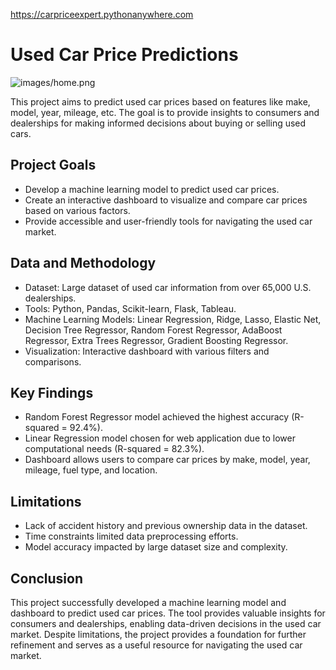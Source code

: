 https://carpriceexpert.pythonanywhere.com

# Used Car Price Predictions

![images/home.png](home)

This project aims to predict used car prices based on features like make, model, year, mileage, etc. The goal is to provide insights to consumers and dealerships for making informed decisions about buying or selling used cars.

## Project Goals

- Develop a machine learning model to predict used car prices.
- Create an interactive dashboard to visualize and compare car prices based on various factors.
- Provide accessible and user-friendly tools for navigating the used car market.

## Data and Methodology

- Dataset: Large dataset of used car information from over 65,000 U.S. dealerships.
- Tools: Python, Pandas, Scikit-learn, Flask, Tableau.
- Machine Learning Models: Linear Regression, Ridge, Lasso, Elastic Net, Decision Tree Regressor, Random Forest Regressor, AdaBoost Regressor, Extra Trees Regressor, Gradient Boosting Regressor.
- Visualization: Interactive dashboard with various filters and comparisons.

## Key Findings

- Random Forest Regressor model achieved the highest accuracy (R-squared = 92.4%).
- Linear Regression model chosen for web application due to lower computational needs (R-squared = 82.3%).
- Dashboard allows users to compare car prices by make, model, year, mileage, fuel type, and location.

## Limitations

- Lack of accident history and previous ownership data in the dataset.
- Time constraints limited data preprocessing efforts.
- Model accuracy impacted by large dataset size and complexity.

## Conclusion

This project successfully developed a machine learning model and dashboard to predict used car prices. The tool provides valuable insights for consumers and dealerships, enabling data-driven decisions in the used car market. Despite limitations, the project provides a foundation for further refinement and serves as a useful resource for navigating the used car market.
